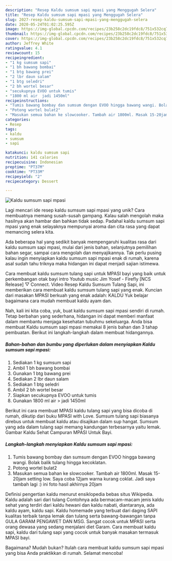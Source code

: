 ```yaml
---
description: "Resep Kaldu sumsum sapi mpasi yang Menggugah Selera"
title: "Resep Kaldu sumsum sapi mpasi yang Menggugah Selera"
slug: 2027-resep-kaldu-sumsum-sapi-mpasi-yang-menggugah-selera
date: 2020-05-24T01:02:25.595Z
image: https://img-global.cpcdn.com/recipes/23b258c2dc19fdc8/751x532cq70/kaldu-sumsum-sapi-mpasi-foto-resep-utama.jpg
thumbnail: https://img-global.cpcdn.com/recipes/23b258c2dc19fdc8/751x532cq70/kaldu-sumsum-sapi-mpasi-foto-resep-utama.jpg
cover: https://img-global.cpcdn.com/recipes/23b258c2dc19fdc8/751x532cq70/kaldu-sumsum-sapi-mpasi-foto-resep-utama.jpg
author: Jeffrey White
ratingvalue: 4.1
reviewcount: 15
recipeingredient:
- "1 kg sumsum sapi"
- "1 bh bawang bombai"
- "1 btg bawang prei"
- "2 lbr daun salam"
- "1 btg seledri"
- "2 bh wortel besar"
- "secukupnya EVOO untuk tumis"
- "1800 ml air  jadi 1450ml"
recipeinstructions:
- "Tumis bawang bombay dan sumsum dengan EVOO hingga bawang wangi. Bolak balik tulang hingga kecoklatan."
- "Potong wortel bulat2"
- "Masukan semua bahan ke slowcooker. Tambah air 1800ml. Masak 15-20jam setting low. Saya coba 12jam warna kurang coklat. Jadi saya tambah lagi :) ini foto hasil akhirnya 20jam"
categories:
- Resep
tags:
- kaldu
- sumsum
- sapi

katakunci: kaldu sumsum sapi 
nutrition: 141 calories
recipecuisine: Indonesian
preptime: "PT37M"
cooktime: "PT33M"
recipeyield: "2"
recipecategory: Dessert

---
```



![Kaldu sumsum sapi mpasi](https://img-global.cpcdn.com/recipes/23b258c2dc19fdc8/751x532cq70/kaldu-sumsum-sapi-mpasi-foto-resep-utama.jpg)

Lagi mencari ide resep kaldu sumsum sapi mpasi yang unik? Cara membuatnya memang susah-susah gampang. Kalau salah mengolah maka hasilnya akan hambar dan bahkan tidak sedap. Padahal kaldu sumsum sapi mpasi yang enak selayaknya mempunyai aroma dan cita rasa yang dapat memancing selera kita.

Ada beberapa hal yang sedikit banyak mempengaruhi kualitas rasa dari kaldu sumsum sapi mpasi, mulai dari jenis bahan, selanjutnya pemilihan bahan segar, sampai cara mengolah dan menyajikannya. Tak perlu pusing kalau ingin menyiapkan kaldu sumsum sapi mpasi enak di rumah, karena asal sudah tahu triknya maka hidangan ini dapat menjadi sajian istimewa.

Cara membuat kaldu sumsum tulang sapi untuk MPASI bayi yang baik untuk perkembangan otak bayi intro Youtub music Jim Yosef - Firefly [NCS Release] ▽ Connect. Video Resep Kaldu Sumsum Tulang Sapi, ini memberikan cara membuat kaldu sumsum tulang sapi yang enak. Kuncian dari masakan MPASI berkuah yang enak adalah: KALDU Yuk belajar bagaimana cara mudah membuat kaldu ayam dan.


Nah, kali ini kita coba, yuk, buat kaldu sumsum sapi mpasi sendiri di rumah. Tetap berbahan yang sederhana, hidangan ini dapat memberi manfaat dalam membantu menjaga kesehatan tubuhmu sekeluarga. Anda bisa membuat Kaldu sumsum sapi mpasi memakai 8 jenis bahan dan 3 tahap pembuatan. Berikut ini langkah-langkah dalam membuat hidangannya.

<!--inarticleads1-->

##### Bahan-bahan dan bumbu yang diperlukan dalam menyiapkan Kaldu sumsum sapi mpasi:

1. Sediakan 1 kg sumsum sapi
1. Ambil 1 bh bawang bombai
1. Gunakan 1 btg bawang prei
1. Sediakan 2 lbr daun salam
1. Sediakan 1 btg seledri
1. Ambil 2 bh wortel besar
1. Siapkan secukupnya EVOO untuk tumis
1. Gunakan 1800 ml air &gt; jadi 1450ml


Berikut ini cara membuat MPASI kaldu tulang sapi yang bisa dicoba di rumah, dikutip dari buku MPASI with Love. Sumsum tulang sapi biasanya direbus untuk membuat kaldu atau disajikan dalam sup hangat. Sumsum yang ada dalam tulang sapi memang kandungan terbesarnya yaitu lemak. Gambar Kaldu Sehat Campuran MPASI Untuk Bayi. 

<!--inarticleads2-->

##### Langkah-langkah menyiapkan Kaldu sumsum sapi mpasi:

1. Tumis bawang bombay dan sumsum dengan EVOO hingga bawang wangi. Bolak balik tulang hingga kecoklatan.
1. Potong wortel bulat2
1. Masukan semua bahan ke slowcooker. Tambah air 1800ml. Masak 15-20jam setting low. Saya coba 12jam warna kurang coklat. Jadi saya tambah lagi :) ini foto hasil akhirnya 20jam


Definisi pengertian kaldu menurut ensiklopedia bebas situs Wikipedia. Kaldu adalah sari dari tulang Contohnya ada bermacam-macam jenis kaldu sehat yang terdiri dari kaldu hewani dan kaldu nabati, diantaranya, ada kaldu ayam, kaldu sapi. Kaldu homemade yang terbuat dari daging SAPI kualitas terbaik tanpa lemak dan tulang serta bawang-bawangan tanpa GULA GARAM PENGAWET DAN MSG. Sangat cocok untuk MPASI serta orang dewasa yang sedang menjalani diet Garam. Cara membuat kaldu sapi, kaldu dari tulang sapi yang cocok untuk banyak masakan termasuk MPASI bayi. 

Bagaimana? Mudah bukan? Itulah cara membuat kaldu sumsum sapi mpasi yang bisa Anda praktikkan di rumah. Selamat mencoba!
